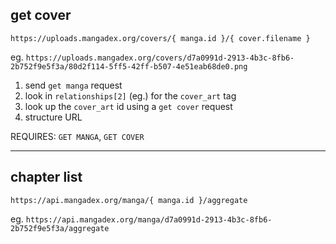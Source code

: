 ## get cover

`https://uploads.mangadex.org/covers/{ manga.id }/{ cover.filename }`

eg. `https://uploads.mangadex.org/covers/d7a0991d-2913-4b3c-8fb6-2b752f9e5f3a/80d2f114-5ff5-42ff-b507-4e51eab68de0.png`

1. send `get manga` request
2. look in `relationships[2]` (eg.) for the `cover_art` tag
3. look up the `cover_art` id using a `get cover` request
4. structure URL

REQUIRES: `GET MANGA`, `GET COVER`

---

## chapter list

`https://api.mangadex.org/manga/{ manga.id }/aggregate`

eg. `https://api.mangadex.org/manga/d7a0991d-2913-4b3c-8fb6-2b752f9e5f3a/aggregate`